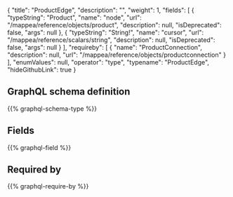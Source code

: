 {
  "title": "ProductEdge",
  "description": "",
  "weight": 1,
  "fields": [
    {
      "typeString": "Product",
      "name": "node",
      "url": "/mappea/reference/objects/product",
      "description": null,
      "isDeprecated": false,
      "args": null
    },
    {
      "typeString": "String!",
      "name": "cursor",
      "url": "/mappea/reference/scalars/string",
      "description": null,
      "isDeprecated": false,
      "args": null
    }
  ],
  "requireby": [
    {
      "name": "ProductConnection",
      "description": null,
      "url": "/mappea/reference/objects/productconnection"
    }
  ],
  "enumValues": null,
  "operator": "type",
  "typename": "ProductEdge",
  "hideGithubLink": true
}
## GraphQL schema definition

{{% graphql-schema-type %}}

## Fields

{{% graphql-field %}}

## Required by

{{% graphql-require-by %}}

